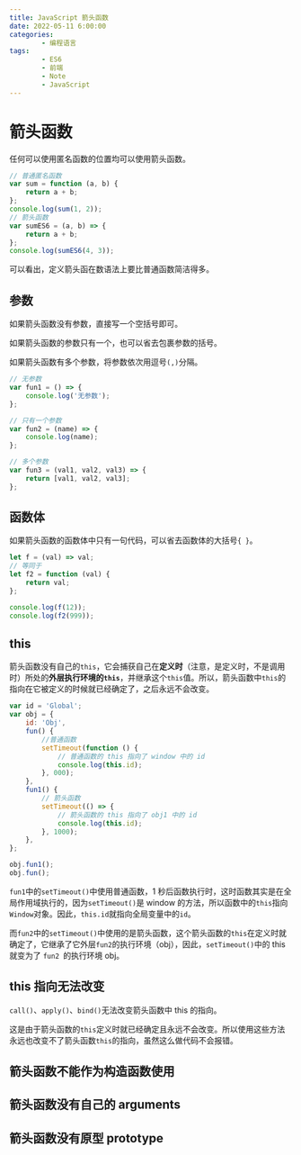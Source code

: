 ```yaml
---
title: JavaScript 箭头函数
date: 2022-05-11 6:00:00
categories:
        - 编程语言
tags:
        - ES6
        - 前端
        - Note
        - JavaScript
---
```


# 箭头函数

任何可以使用匿名函数的位置均可以使用箭头函数。

```js
// 普通匿名函数
var sum = function (a, b) {
	return a + b;
};
console.log(sum(1, 2));
// 箭头函数
var sumES6 = (a, b) => {
	return a + b;
};
console.log(sumES6(4, 3));
```

可以看出，定义箭头函在数语法上要比普通函数简洁得多。

## 参数

如果箭头函数没有参数，直接写一个空括号即可。

如果箭头函数的参数只有一个，也可以省去包裹参数的括号。

如果箭头函数有多个参数，将参数依次用逗号`(,)`分隔。

```js
// 无参数
var fun1 = () => {
	console.log('无参数');
};

// 只有一个参数
var fun2 = (name) => {
	console.log(name);
};

// 多个参数
var fun3 = (val1, val2, val3) => {
	return [val1, val2, val3];
};
```

## 函数体

如果箭头函数的函数体中只有一句代码，可以省去函数体的大括号`{ }`。

```js
let f = (val) => val;
// 等同于
let f2 = function (val) {
	return val;
};

console.log(f(12));
console.log(f2(999));
```

## this

箭头函数没有自己的`this`，它会捕获自己在**定义时**（注意，是定义时，不是调用时）所处的**外层执行环境的`this`**，并继承这个`this`值。所以，箭头函数中`this`的指向在它被定义的时候就已经确定了，之后永远不会改变。

```js
var id = 'Global';
var obj = {
	id: 'Obj',
	fun() {
		//普通函数
		setTimeout(function () {
			// 普通函数的 this 指向了 window 中的 id
			console.log(this.id);
		}, 000);
	},
	fun1() {
		// 箭头函数
		setTimeout(() => {
			// 箭头函数的 this 指向了 obj1 中的 id
			console.log(this.id);
		}, 1000);
	},
};

obj.fun1();
obj.fun();
```

`fun1`中的`setTimeout()`中使用普通函数，1 秒后函数执行时，这时函数其实是在全局作用域执行的，因为`setTimeout()`是 window 的方法，所以函数中的`this`指向`Window`对象。因此，`this.id`就指向全局变量中的`id`。

而`fun2`中的`setTimeout()`中使用的是箭头函数，这个箭头函数的`this`在定义时就确定了，它继承了它外层`fun2`的执行环境（obj），因此，`setTimeout()`中的 this 就变为了 `fun2 `的执行环境 obj。

## this 指向无法改变

`call()`、`apply()`、`bind()`无法改变箭头函数中 this 的指向。

这是由于箭头函数的`this`定义时就已经确定且永远不会改变。所以使用这些方法永远也改变不了箭头函数`this`的指向，虽然这么做代码不会报错。

## 箭头函数不能作为构造函数使用

## 箭头函数没有自己的 arguments

## 箭头函数没有原型 prototype
